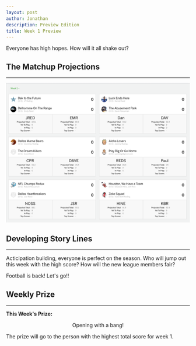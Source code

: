 ```yaml
---
layout: post
author: Jonathan
description: Preview Edition
title: Week 1 Preview
---
```

Everyone has high hopes. How will it all shake out?

## The Matchup Projections
---
<img class="center" src="/assets/projections/wp1.png" alt="week 1 preview">

## Developing Story Lines
---

Acticipation building, everyone is perfect on the season. Who will jump out this week with the high score? How will the new league members fair? 

Football is back! Let's go!! 

## Weekly Prize
---
**This Week's Prize:**
<p class="callout" align="center">Opening with a bang!</p>
The prize will go to the person with the highest total score for week 1.